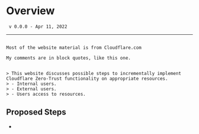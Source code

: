 

# Overview

```admonish warning "Work in Progress"
 v 0.0.0 - Apr 11, 2022
```
---

```admonish

Most of the website material is from Cloudflare.com

My comments are in block quotes, like this one.
```

```admonish 

> This website discusses possible steps to incrementally implement Cloudflare Zero-Trust functionality on appropriate resources.
> - Internal users.
> - External users.
> - Users access to resources.

```

## Proposed Steps

- 